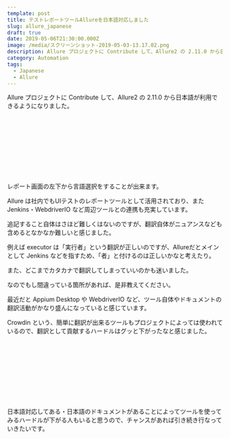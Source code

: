 ```yaml
---
template: post
title: テストレポートツールAllureを日本語対応しました
slug: allure_japanese
draft: true
date: 2019-05-06T21:30:00.000Z
image: /media/スクリーンショット-2019-05-03-13.17.02.png
description: Allure プロジェクトに Contribute して、Allure2 の 2.11.0 から日本語が利用できるようになりました。
category: Automation
tags:
  - Japanese
  - Allure
---
```

Allure プロジェクトに Contribute して、Allure2 の 2.11.0 から日本語が利用できるようになりました。

<div class="iframely-embed"><div class="iframely-responsive" style="height: 140px; padding-bottom: 0;"><a href="https://github.com/allure-framework/allure2" data-iframely-url="//cdn.iframe.ly/api/iframe?url=https%3A%2F%2Fgithub.com%2Fallure-framework%2Fallure2%2Freleases%2Ftag%2F2.11.0&key=b9fe832f5332a1c3e40cbe51810e08d3"></a></div></div>

レポート画面の左下から言語選択をすることが出来ます。

Allure は社内でもUIテストのレポートツールとして活用されており、また Jenkins・WebdriverIO など周辺ツールとの連携も充実しています。

<script async class="speakerdeck-embed" data-id="9a6a8c0457da439d9ef34365dbe66283" data-ratio="1.77777777777778" src="//speakerdeck.com/assets/embed.js"></script>

追記すること自体はさほど難しくはないのですが、翻訳自体がニュアンスなども含めるとなかなか難しいと感じました。

例えば executor は「実行者」という翻訳が正しいのですが、Allureだとメインとして Jenkins などを指すため、「者」と付けるのは正しいかなと考えたり。

また、どこまでカタカナで翻訳してしまっていいのかも迷いました。

なのでもし間違っている箇所があれば、是非教えてください。

最近だと Appium Desktop や WebdriverIO など、ツール自体やドキュメントの翻訳活動がかなり盛んになっていると感じています。

Crowdin という、簡単に翻訳が出来るツールもプロジェクトによっては使われているので、翻訳として貢献するハードルはグッと下がったなと感じました。

<div class="iframely-embed"><div class="iframely-responsive" style="height: 140px; padding-bottom: 0;"><a href="https://crowdin.com/" data-iframely-url="//cdn.iframe.ly/api/iframe?url=https%3A%2F%2Fcrowdin.com%2F&key=b9fe832f5332a1c3e40cbe51810e08d3"></a></div></div>

日本語対応してある・日本語のドキュメントがあることによってツールを使ってみるハードルが下がる人もいると思うので、チャンスがあれば引き続き行なっていきたいです。
